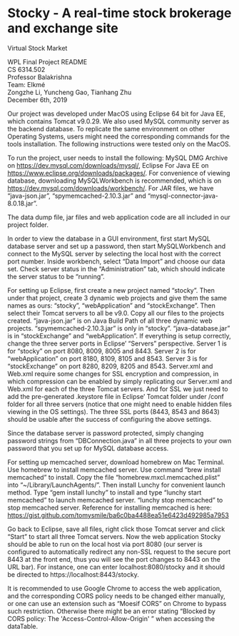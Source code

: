 # Stocky - A real-time stock brokerage and exchange site
Virtual Stock Market

WPL Final Project README\
CS 6314.502\
Professor Balakrishna\
Team: Elkmé\
Zongzhe Li, Yuncheng Gao, Tianhang Zhu\
December 6th, 2019

Our project was developed under MacOS using Eclipse 64 bit for Java EE, which contains Tomcat v9.0.29. We also used MySQL community server as the backend database. To replicate the same environment on other Operating Systems, users might need the corresponding commands for the tools installation. The following instructions were tested only on the MacOS.

To run the project, user needs to install the following:
MySQL DMG Archive on https://dev.mysql.com/downloads/mysql/, 
Eclipse For Java EE on https://www.eclipse.org/downloads/packages/. 
For convenience of viewing database, downloading MySQLWorkbench is recommended, which is on https://dev.mysql.com/downloads/workbench/. For JAR files, we have “java-json.jar”, “spymemcached-2.10.3.jar” and “mysql-connector-java-8.0.18.jar”.

The data dump file, jar files and web application code are all included in our project folder.

In order to view the database in a GUI environment, first start MySQL database server and set up a password, then start MySQLWorkbench and connect to the MySQL server by selecting the local host with the correct port number. Inside workbench, select “Data Import” and choose our data set. Check server status in the “Administration” tab, which should indicate the server status to be “running”.

For setting up Eclipse, first create a new project named “stocky”. Then under that project, create 3 dynamic web projects and give them the same names as ours: “stocky”, “webApplication” and “stockExchange”. Then select their Tomcat servers to all be v9.0. Copy all our files to the projects created. “java-json.jar” is on Java Build Path of all three dynamic web projects. “spymemcached-2.10.3.jar” is only in “stocky”. “java-database.jar” is in “stockExchange” and “webApplication”. If everything is setup correctly, change the three server ports in Eclipse’ “Servers” perspective. Server 1 is for “stocky” on port 8080, 8009, 8005 and 8443. Server 2 is for “webApplication” on port 8180, 8109, 8105 and 8543. Server 3 is for “stockExchange” on port 8280, 8209, 8205 and 8543. Server.xml and Web.xml require some changes for SSL encryption and compression, in which compression can be enabled  by simply replicating our Server.xml and Web.xml for each of the three Tomcat servers. And for SSL we just need to add the pre-generated .keystore file in Eclipse’ Tomcat folder under /conf folder for all three servers (notice that one might need to enable hidden files viewing in the OS settings). The three SSL ports (8443, 8543 and 8643) should be usable after the success of configuring the above settings.

Since the database server is password protected, simply changing password strings from “DBConnection.java” in all three projects to your own password that you set up for MySQL database access. 

For setting up memcached server, download homebrew on Mac Terminal. Use homebrew to install memcached server. Use command “brew install memcached” to install. Copy the file “homebrew.mxcl.memcached.plist” into “~/Library/LaunchAgents/”. Then install Lunchy for convenient launch method. Type “gem install lunchy” to install and type “lunchy start memcached” to launch memcached server. “lunchy stop memcached” to stop memcached server. Reference for installing memcached is here: https://gist.github.com/tomysmile/ba6c0ba4488ea51e6423d492985a7953

Go back to Eclipse, save all files, right click those Tomcat server and click “Start” to start all three Tomcat servers. Now the web application Stocky should be able to run on the local host via port 8080 (our server is configured to automatically redirect any non-SSL request to the secure port 8443 at the front end, thus you will see the port changes to 8443 on the URL bar). For instance, one can enter localhost:8080/stocky and it should be directed to https://localhost:8443/stocky.

It is recommended to use Google Chrome to access the web application, and the corresponding CORS policy needs to be changed either manually, or one can use an extension such as “Moesif CORS” on Chrome to bypass such restriction. Otherwise there might be an error stating “Blocked by CORS policy: The 'Access-Control-Allow-Origin'
” when accessing the dataTable.
